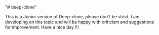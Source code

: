 "# deep-clone" 

This is a Junior version of Deep-clone, please don't be strict.
I am developing on this topic and will be happy with criticism and suggestions for improvement.
Have a nice day !!!